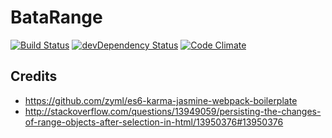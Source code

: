 # BataRange
[![Build Status](https://travis-ci.org/daneryl/batarange.svg?branch=master)](https://travis-ci.org/daneryl/batarange)
[![devDependency Status](https://david-dm.org/daneryl/batarange/dev-status.svg)](https://david-dm.org/daneryl/batarange#info=devDependencies)
[![Code Climate](https://codeclimate.com/github/daneryl/batarange/badges/gpa.svg)](https://codeclimate.com/github/daneryl/batarange)

## Credits
* https://github.com/zyml/es6-karma-jasmine-webpack-boilerplate
* http://stackoverflow.com/questions/13949059/persisting-the-changes-of-range-objects-after-selection-in-html/13950376#13950376
